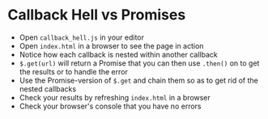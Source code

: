 # Callback Hell vs Promises

- Open `callback_hell.js` in your editor
- Open `index.html` in a browser to see the page in action
- Notice how each callback is nested within another callback
- `$.get(url)` will return a Promise that you can then use `.then()` on to get the results or to handle the error
- Use the Promise-version of `$.get` and chain them so as to get rid of the nested callbacks
- Check your results by refreshing `index.html` in a browser
- Check your browser's console that you have no errors
